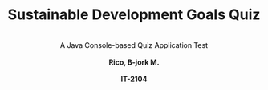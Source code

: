 <h1><center>Sustainable Development Goals Quiz</center></h1><br>
<mark><center>A Java Console-based Quiz Application Test</center></mark><br>
<b><center>Rico, B-jork M.</center></b><br>
<b><center>IT-2104</center></b>
